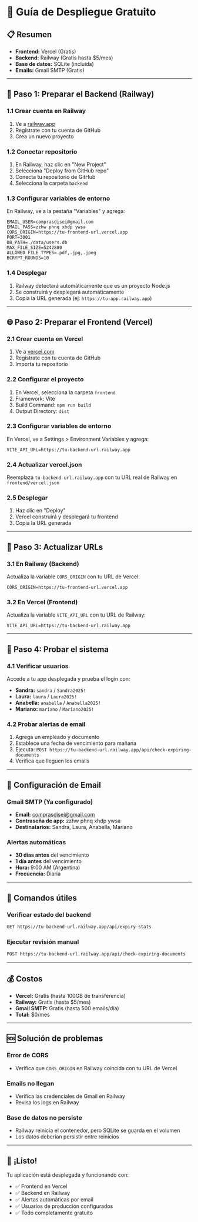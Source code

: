 # 🚀 Guía de Despliegue Gratuito

## 📋 Resumen

- **Frontend:** Vercel (Gratis)
- **Backend:** Railway (Gratis hasta $5/mes)
- **Base de datos:** SQLite (incluida)
- **Emails:** Gmail SMTP (Gratis)

---

## 🔧 Paso 1: Preparar el Backend (Railway)

### 1.1 Crear cuenta en Railway

1. Ve a [railway.app](https://railway.app)
2. Regístrate con tu cuenta de GitHub
3. Crea un nuevo proyecto

### 1.2 Conectar repositorio

1. En Railway, haz clic en "New Project"
2. Selecciona "Deploy from GitHub repo"
3. Conecta tu repositorio de GitHub
4. Selecciona la carpeta `backend`

### 1.3 Configurar variables de entorno

En Railway, ve a la pestaña "Variables" y agrega:

```env
EMAIL_USER=comprasdisei@gmail.com
EMAIL_PASS=zzhw phnq xhdp ywsa
CORS_ORIGIN=https://tu-frontend-url.vercel.app
PORT=3001
DB_PATH=./data/users.db
MAX_FILE_SIZE=5242880
ALLOWED_FILE_TYPES=.pdf,.jpg,.jpeg
BCRYPT_ROUNDS=10
```

### 1.4 Desplegar

1. Railway detectará automáticamente que es un proyecto Node.js
2. Se construirá y desplegará automáticamente
3. Copia la URL generada (ej: `https://tu-app.railway.app`)

---

## 🌐 Paso 2: Preparar el Frontend (Vercel)

### 2.1 Crear cuenta en Vercel

1. Ve a [vercel.com](https://vercel.com)
2. Regístrate con tu cuenta de GitHub
3. Importa tu repositorio

### 2.2 Configurar el proyecto

1. En Vercel, selecciona la carpeta `frontend`
2. Framework: Vite
3. Build Command: `npm run build`
4. Output Directory: `dist`

### 2.3 Configurar variables de entorno

En Vercel, ve a Settings > Environment Variables y agrega:

```env
VITE_API_URL=https://tu-backend-url.railway.app
```

### 2.4 Actualizar vercel.json

Reemplaza `tu-backend-url.railway.app` con tu URL real de Railway en `frontend/vercel.json`

### 2.5 Desplegar

1. Haz clic en "Deploy"
2. Vercel construirá y desplegará tu frontend
3. Copia la URL generada

---

## 🔄 Paso 3: Actualizar URLs

### 3.1 En Railway (Backend)

Actualiza la variable `CORS_ORIGIN` con tu URL de Vercel:

```env
CORS_ORIGIN=https://tu-frontend-url.vercel.app
```

### 3.2 En Vercel (Frontend)

Actualiza la variable `VITE_API_URL` con tu URL de Railway:

```env
VITE_API_URL=https://tu-backend-url.railway.app
```

---

## 🧪 Paso 4: Probar el sistema

### 4.1 Verificar usuarios

Accede a tu app desplegada y prueba el login con:

- **Sandra:** `sandra` / `Sandra2025!`
- **Laura:** `laura` / `Laura2025!`
- **Anabella:** `anabella` / `Anabella2025!`
- **Mariano:** `mariano` / `Mariano2025!`

### 4.2 Probar alertas de email

1. Agrega un empleado y documento
2. Establece una fecha de vencimiento para mañana
3. Ejecuta: `POST https://tu-backend-url.railway.app/api/check-expiring-documents`
4. Verifica que lleguen los emails

---

## 📧 Configuración de Email

### Gmail SMTP (Ya configurado)

- **Email:** comprasdisei@gmail.com
- **Contraseña de app:** zzhw phnq xhdp ywsa
- **Destinatarios:** Sandra, Laura, Anabella, Mariano

### Alertas automáticas

- **30 días antes** del vencimiento
- **1 día antes** del vencimiento
- **Hora:** 9:00 AM (Argentina)
- **Frecuencia:** Diaria

---

## 🔧 Comandos útiles

### Verificar estado del backend

```bash
GET https://tu-backend-url.railway.app/api/expiry-stats
```

### Ejecutar revisión manual

```bash
POST https://tu-backend-url.railway.app/api/check-expiring-documents
```

---

## 💰 Costos

- **Vercel:** Gratis (hasta 100GB de transferencia)
- **Railway:** Gratis (hasta $5/mes)
- **Gmail SMTP:** Gratis (hasta 500 emails/día)
- **Total:** $0/mes

---

## 🆘 Solución de problemas

### Error de CORS

- Verifica que `CORS_ORIGIN` en Railway coincida con tu URL de Vercel

### Emails no llegan

- Verifica las credenciales de Gmail en Railway
- Revisa los logs en Railway

### Base de datos no persiste

- Railway reinicia el contenedor, pero SQLite se guarda en el volumen
- Los datos deberían persistir entre reinicios

---

## 🎉 ¡Listo!

Tu aplicación está desplegada y funcionando con:

- ✅ Frontend en Vercel
- ✅ Backend en Railway
- ✅ Alertas automáticas por email
- ✅ Usuarios de producción configurados
- ✅ Todo completamente gratuito

